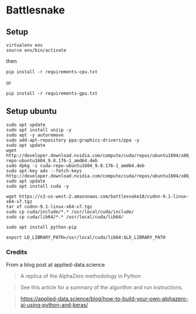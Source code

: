 # Battlesnake

## Setup

```
virtualenv env
source env/bin/activate
```
then
```
pip install -r requirements-cpu.txt
```
or
```
pip install -r requirements-gpu.txt
```

## Setup ubuntu

```
sudo apt update
sudo apt install unzip -y
sudo apt -y autoremove
sudo add-apt-repository ppa:graphics-drivers/ppa -y
sudo apt update
wget http://developer.download.nvidia.com/compute/cuda/repos/ubuntu1604/x86_64/cuda-repo-ubuntu1604_9.0.176-1_amd64.deb
sudo dpkg -i cuda-repo-ubuntu1604_9.0.176-1_amd64.deb
sudo apt-key adv --fetch-keys http://developer.download.nvidia.com/compute/cuda/repos/ubuntu1604/x86_64/7fa2af80.pub
sudo apt update
sudo apt install cuda -y

wget https://s3-us-west-2.amazonaws.com/battlesnake18/cudnn-9.1-linux-x64-v7.tgz
tar xf cudnn-9.1-linux-x64-v7.tgz
sudo cp cuda/include/*.* /usr/local/cuda/include/
sudo cp cuda/lib64/*.* /usr/local/cuda/lib64/

sudo apt install python-pip

export LD_LIBRARY_PATH=/usr/local/cuda/lib64:$LD_LIBRARY_PATH
```

### Credits

From a blog post at applied-data.science

> A replica of the AlphaZero methodology in Python

> See this article for a summary of the algorithm and run instructions.

> https://applied-data.science/blog/how-to-build-your-own-alphazero-ai-using-python-and-keras/

